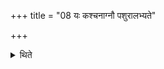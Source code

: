 +++
title = "08 यः कश्चनाग्नौ पशुरालभ्यते"

+++

<details><summary>थिते</summary>

यः कश्चनाग्नौ पशुरालभ्यते वैश्वानर एवास्य द्वादशकपालः पशुपुरोडाशो भवतीत्येके ८
</details>
